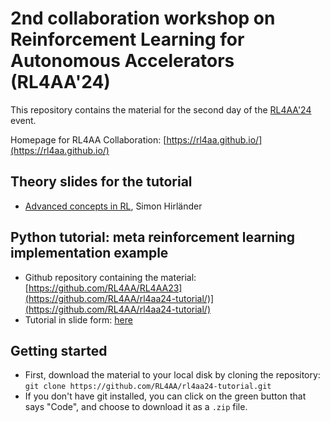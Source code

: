 # 2nd collaboration workshop on Reinforcement Learning for Autonomous Accelerators (RL4AA'24)

This repository contains the material for the second day of the [RL4AA'24](https://indico.scc.kit.edu/event/3746/timetable/#all.detailed) event.

Homepage for RL4AA Collaboration: [https://rl4aa.github.io/](https://rl4aa.github.io/)

## Theory slides for the tutorial

- [Advanced concepts in RL](https://github.com/RL4AA/RL4AA23/blob/main/slides/Hirlaender_advanced_concepts.pdf), Simon Hirländer

## Python tutorial: meta reinforcement learning implementation example

- Github repository containing the material: [https://github.com/RL4AA/RL4AA23](https://github.com/RL4AA/rl4aa24-tutorial/)](https://github.com/RL4AA/rl4aa24-tutorial/)
- Tutorial in slide form: [here](https://rl4aa.github.io/rl4aa24-tutorial/)

## Getting started

- First, download the material to your local disk by cloning the repository:
`git clone https://github.com/RL4AA/rl4aa24-tutorial.git`
- If you don't have git installed, you can click on the green button that says "Code", and choose to download it as a `.zip` file.
